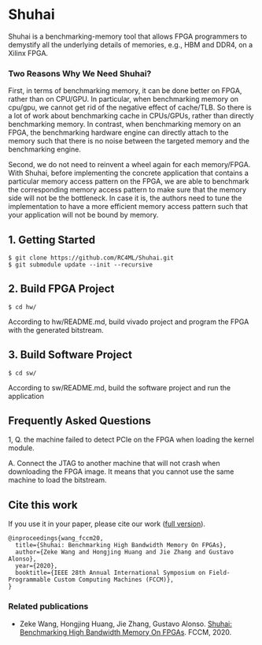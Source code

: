 # Shuhai
Shuhai is a benchmarking-memory tool that allows FPGA programmers to demystify all the underlying details of memories, e.g., HBM and DDR4, on a Xilinx FPGA. 
### Two Reasons Why We Need Shuhai? 
First, in terms of benchmarking memory, it can be done better on FPGA, rather than on CPU/GPU. 
In particular, when benchmarking memory on cpu/gpu, we cannot get rid of the negative effect of cache/TLB. So there is a lot of work about benchmarking cache in CPUs/GPUs, rather than directly benchmarking memory. 
In contrast, when benchmarking memory on an FPGA, the benchmarking hardware engine can directly attach to the memory such that there is no noise between the targeted memory and the benchmarking engine.

Second, we do not need to reinvent a wheel again for each memory/FPGA. With Shuhai, before implementing the concrete application that contains a particular memory access pattern on the FPGA, we are able to benchmark the corresponding memory access pattern to make sure that the memory side will not be the bottleneck. In case it is, the authors need to tune the implementation to have a more efficient memory access pattern such that your application will not be bound by memory. 


## 1. Getting Started
```
$ git clone https://github.com/RC4ML/Shuhai.git
$ git submodule update --init --recursive
```

## 2. Build FPGA Project
```
$ cd hw/
```
According to hw/README.md, build vivado project and program the FPGA with the generated bitstream. 

## 3. Build Software Project
```
$ cd sw/
```
According to sw/README.md, build the software project and run the application


## Frequently Asked Questions
1, Q. the machine failed to detect PCIe on the FPGA when loading the kernel module.

   A. Connect the JTAG to another machine that will not crash when downloading the FPGA image. It means that you cannot use the same machine to load the bitstream. 


## Cite this work
If you use it in your paper, please cite our work ([full version](https://ieeexplore.ieee.org/document/9114755)).
```
@inproceedings{wang_fccm20,
  title={Shuhai: Benchmarking High Bandwidth Memory On FPGAs},
  author={Zeke Wang and Hongjing Huang and Jie Zhang and Gustavo Alonso},
  year={2020},
  booktitle={IEEE 28th Annual International Symposium on Field-Programmable Custom Computing Machines (FCCM)},
}

```
### Related publications
* Zeke Wang, Hongjing Huang, Jie Zhang, Gustavo Alonso. [Shuhai: Benchmarking High Bandwidth Memory On FPGAs](https://wangzeke.github.io/doc/shuhai_fccm_20.pdf). FCCM, 2020.


